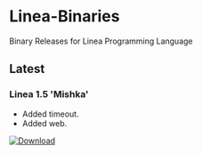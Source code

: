 # Linea-Binaries
Binary Releases for Linea Programming Language

## Latest

### Linea 1.5 'Mishka'

* Added timeout.
* Added web.


[![Download](https://img.shields.io/badge/Download-v1.5-blue)](https://github.com/gauthamnair2005/Linea-Binaries/releases/tag/v1.5)
